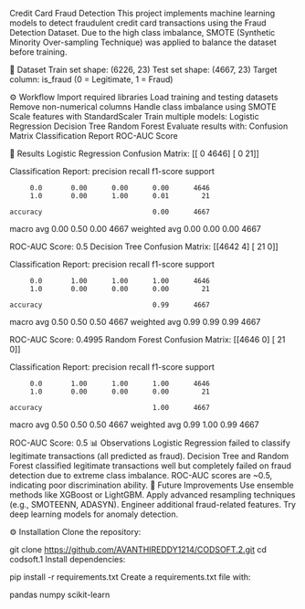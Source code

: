 Credit Card Fraud Detection
This project implements machine learning models to detect fraudulent credit card transactions using the Fraud Detection Dataset.
Due to the high class imbalance, SMOTE (Synthetic Minority Over-sampling Technique) was applied to balance the dataset before training.

📌 Dataset
Train set shape: (6226, 23)
Test set shape: (4667, 23)
Target column: is_fraud (0 = Legitimate, 1 = Fraud)

⚙ Workflow
Import required libraries
Load training and testing datasets
Remove non-numerical columns
Handle class imbalance using SMOTE
Scale features with StandardScaler
Train multiple models:
Logistic Regression
Decision Tree
Random Forest
Evaluate results with:
Confusion Matrix
Classification Report
ROC-AUC Score


🧪 Results
Logistic Regression
Confusion Matrix:
[[   0 4646]
 [   0   21]]

Classification Report:
              precision    recall  f1-score   support

         0.0       0.00      0.00      0.00      4646
         1.0       0.00      1.00      0.01        21

    accuracy                           0.00      4667
   macro avg       0.00      0.50      0.00      4667
weighted avg       0.00      0.00      0.00      4667

ROC-AUC Score: 0.5
Decision Tree
Confusion Matrix:
[[4642    4]
 [  21    0]]

Classification Report:
              precision    recall  f1-score   support

         0.0       1.00      1.00      1.00      4646
         1.0       0.00      0.00      0.00        21

    accuracy                           0.99      4667
   macro avg       0.50      0.50      0.50      4667
weighted avg       0.99      0.99      0.99      4667

ROC-AUC Score: 0.4995
Random Forest
Confusion Matrix:
[[4646    0]
 [  21    0]]

Classification Report:
              precision    recall  f1-score   support

         0.0       1.00      1.00      1.00      4646
         1.0       0.00      0.00      0.00        21

    accuracy                           1.00      4667
   macro avg       0.50      0.50      0.50      4667
weighted avg       0.99      1.00      0.99      4667

ROC-AUC Score: 0.5
📊 Observations
Logistic Regression failed to classify legitimate transactions (all predicted as fraud).
Decision Tree and Random Forest classified legitimate transactions well but completely failed on fraud detection due to extreme class imbalance.
ROC-AUC scores are ~0.5, indicating poor discrimination ability.
🚀 Future Improvements
Use ensemble methods like XGBoost or LightGBM.
Apply advanced resampling techniques (e.g., SMOTEENN, ADASYN).
Engineer additional fraud-related features.
Try deep learning models for anomaly detection.

⚙️ Installation
Clone the repository:

git clone https://github.com/AVANTHIREDDY1214/CODSOFT.2.git
cd codsoft.1
Install dependencies:

pip install -r requirements.txt
Create a requirements.txt file with:

pandas
numpy
scikit-learn

